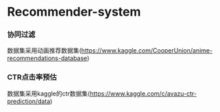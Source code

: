 # Recommender-system
### 协同过滤
数据集采用动画推荐数据集(https://www.kaggle.com/CooperUnion/anime-recommendations-database)
### CTR点击率预估
数据集采用kaggle的ctr数据集(https://www.kaggle.com/c/avazu-ctr-prediction/data)